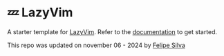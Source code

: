 # 💤 LazyVim

A starter template for [LazyVim](https://github.com/LazyVim/LazyVim).
Refer to the [documentation](https://lazyvim.github.io/installation) to get started.

This repo was updated on november 06 - 2024 by [Felipe Silva](https://github.com/and3sil4)
